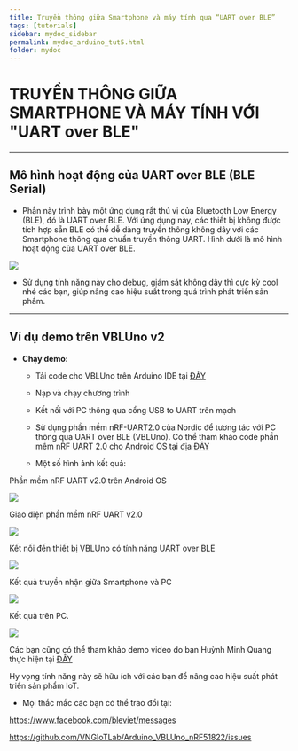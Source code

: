 ```yaml
---
title: Truyền thông giữa Smartphone và máy tính qua “UART over BLE”
tags: [tutorials]
sidebar: mydoc_sidebar
permalink: mydoc_arduino_tut5.html
folder: mydoc
---
```


# TRUYỀN THÔNG GIỮA SMARTPHONE VÀ MÁY TÍNH VỚI "UART over BLE"

***
## Mô hình hoạt động của UART over BLE (BLE Serial)

* Phần này trình bày một ứng dụng rất thú vị của Bluetooth Low Energy (BLE), đó là UART over BLE. Với ứng dụng này, các thiết bị không được tích hợp sẵn BLE có thể dễ dàng truyền thông không dây với các Smartphone thông qua chuẩn truyền thông UART.
Hình dưới là mô hình hoạt động của UART over BLE.

![](images/arduino/tut/tut5/1.png)

* Sử dụng tính năng này cho debug, giám sát không dây thì cực kỳ cool nhé các bạn, giúp nâng cao hiệu suất trong quá trình phát triển sản phẩm.
	
***
## Ví dụ demo trên VBLUno v2

* **Chạy demo:**

	+ Tải code cho VBLUno trên Arduino IDE tại [ĐÂY](https://github.com/VNGIoTLab/Arduino_VBLUno_nRF51822/blob/master/Tutorial/Source/VBLUno_Tut6_BLE_Serial.ino) 

	+ Nạp và chạy chương trình

	+ Kết nối với PC thông qua cổng USB to UART trên mạch

	+ Sử dụng phần mềm nRF-UART2.0 của Nordic để tương tác với PC thông qua UART over BLE (VBLUno). Có thể tham khảo code phần mềm nRF UART 2.0 cho Android OS tại địa [ĐÂY](https://github.com/NordicSemiconductor/Android-nRF-UART) 

	+ Một số hình ảnh kết quả:

Phần mềm nRF UART v2.0 trên Android OS

![](images/arduino/tut/tut5/2.png)

Giao diện phần mềm nRF UART v2.0

![](images/arduino/tut/tut5/3.png)

Kết nối đến thiết bị VBLUno có tính năng UART over BLE

![](images/arduino/tut/tut5/4.png)

Kết quả truyền nhận giữa Smartphone và PC

![](images/arduino/tut/tut5/5.png)

Kết quả trên PC.

![](images/arduino/tut/tut5/6.png)

Các bạn cũng có thể tham khảo demo video do bạn Huỳnh Minh Quang thực hiện tại [ĐÂY](https://www.youtube.com/watch?v=U4xNDTFVvXg) 

Hy vọng tính năng này sẽ hữu ích với các bạn để nâng cao hiệu suất phát triển sản phẩm IoT.

* Mọi thắc mắc các bạn có thể trao đổi tại:

https://www.facebook.com/bleviet/messages

https://github.com/VNGIoTLab/Arduino_VBLUno_nRF51822/issues






